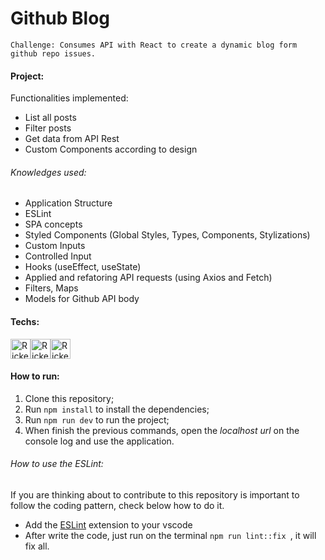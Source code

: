 # Github Blog

```
Challenge: Consumes API with React to create a dynamic blog form github repo issues.
```

#### Project:

Functionalities implemented:

- List all posts
- Filter posts
- Get data from API Rest
- Custom Components according to design

###### Knowledges used:

- Application Structure
- ESLint
- SPA concepts
- Styled Components (Global Styles, Types, Components, Stylizations)
- Custom Inputs
- Controlled Input
- Hooks (useEffect, useState)
- Applied and refatoring API requests (using Axios and Fetch)
- Filters, Maps
- Models for Github API body

#### Techs:

[<img height="32em" alt="Rickelme used Typescript" src="https://www.svgrepo.com/show/349540/typescript.svg" />][ts][<img height="32em" alt="Rickelme used Vite" src="https://www.svgrepo.com/show/374167/vite.svg" />][vite][<img height="32em" alt="Rickelme used Vite" src="https://www.svgrepo.com/show/354259/react.svg" />][react]

#### How to run:

1. Clone this repository;
2. Run `npm install` to install the dependencies;
3. Run `npm run dev` to run the project;
4. When finish the previous commands, open the *localhost url* on the console log and use the application.

###### How to use the ESLint:

If you are thinking about to contribute to this repository is important to follow the coding pattern, check below how to do it.

- Add the [ESLint](https://marketplace.visualstudio.com/items?itemName=dbaeumer.vscode-eslint) extension to your vscode
- After write the code, just run on the terminal `npm run lint::fix `, it will fix all.

[styledcomponents]: https://styled-components.com/docs
[react]: https://reactjs.org/docs/getting-started.html
[vite]: https://vitejs.dev/
[ts]:https://www.typescriptlang.org/docs/
